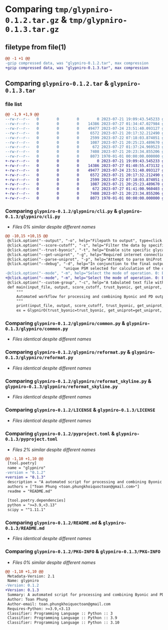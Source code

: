 # Comparing `tmp/glypniro-0.1.2.tar.gz` & `tmp/glypniro-0.1.3.tar.gz`

## filetype from file(1)

```diff
@@ -1 +1 @@
-gzip compressed data, was "glypniro-0.1.2.tar", max compression
+gzip compressed data, was "glypniro-0.1.3.tar", max compression
```

## Comparing `glypniro-0.1.2.tar` & `glypniro-0.1.3.tar`

### file list

```diff
@@ -1,9 +1,9 @@
--rw-r--r--   0        0        0        0 2023-07-21 19:09:43.545233 glypniro-0.1.2/glypniro/__init__.py
--rw-r--r--   0        0        0    14386 2023-07-27 01:34:47.027984 glypniro-0.1.2/glypniro/cli.py
--rw-r--r--   0        0        0    49477 2023-07-24 23:51:40.093127 glypniro-0.1.2/glypniro/common.py
--rw-r--r--   0        0        0     6572 2023-07-21 20:17:32.212490 glypniro-0.1.2/glypniro/reformat.py
--rw-r--r--   0        0        0     2599 2023-07-22 07:18:03.874051 glypniro-0.1.2/glypniro/reformat_skyline.py
--rw-r--r--   0        0        0     1087 2023-07-21 20:25:23.489670 glypniro-0.1.2/LICENSE
--rw-r--r--   0        0        0      672 2023-07-27 01:37:24.969523 glypniro-0.1.2/pyproject.toml
--rw-r--r--   0        0        0     7408 2023-07-21 20:23:34.855206 glypniro-0.1.2/README.md
--rw-r--r--   0        0        0     8073 1970-01-01 00:00:00.000000 glypniro-0.1.2/PKG-INFO
+-rw-r--r--   0        0        0        0 2023-07-21 19:09:43.545233 glypniro-0.1.3/glypniro/__init__.py
+-rw-r--r--   0        0        0    14386 2023-07-27 01:40:55.473132 glypniro-0.1.3/glypniro/cli.py
+-rw-r--r--   0        0        0    49477 2023-07-24 23:51:40.093127 glypniro-0.1.3/glypniro/common.py
+-rw-r--r--   0        0        0     6572 2023-07-21 20:17:32.212490 glypniro-0.1.3/glypniro/reformat.py
+-rw-r--r--   0        0        0     2599 2023-07-22 07:18:03.874051 glypniro-0.1.3/glypniro/reformat_skyline.py
+-rw-r--r--   0        0        0     1087 2023-07-21 20:25:23.489670 glypniro-0.1.3/LICENSE
+-rw-r--r--   0        0        0      672 2023-07-27 01:41:00.960403 glypniro-0.1.3/pyproject.toml
+-rw-r--r--   0        0        0     7408 2023-07-21 20:23:34.855206 glypniro-0.1.3/README.md
+-rw-r--r--   0        0        0     8073 1970-01-01 00:00:00.000000 glypniro-0.1.3/PKG-INFO
```

### Comparing `glypniro-0.1.2/glypniro/cli.py` & `glypniro-0.1.3/glypniro/cli.py`

 * *Files 0% similar despite different names*

```diff
@@ -10,15 +10,15 @@
 @click.option("--output", "-o", help="Filepath to output", type=click.Path(exists=False))
 @click.option("--score-cutoff", "-s", help="Filter the data by specific Byonic cut-off quality score", type=float, default=200)
 @click.option("--trust-byonic", "-t", help="Enable site specific glycan position parsing from Byonic", is_flag=True)
 @click.option("--get-uniprot", "-g", help="Required internet connection. Enable parsing of UniProt ID from protein name and request the original protein name from the UniProt databas.", is_flag=True)
 @click.option("--parse-uniprot", "-p", help="Attempt to parse UniProt ID from protein name", is_flag=True)
 @click.option("--debug", "-d", help="In conjunction to the final output, the script would also create debug files that contain the "
                          "unique PSM selected for calculation of the data in the final output", is_flag=True)
-@click.option("--mode", "-m", help="Select the mode of operation. 0: Byonic only, 1: PD only, 2: Byonic and PD", type=int, default=2)
+@click.option("--mode", "-m", help="Select the mode of operation. 0: Byonic only, 1: PD only, 2: Byonic and PD", type=int, default=1)
 @click.option("--custom-group", "-c", help="A tabulated text file with two columns, Glycans and Labels. Glycans must be the glycans appear in the result and labels is the custome label for them", type=click.Path(exists=True))
 def main(input_file, output, score_cutoff, trust_byonic, get_uniprot, parse_uniprot, debug, mode, custom_group):
     """
     Automated workflow for processing and combining Byonic and PD output
     """
     print(input_file, output, score_cutoff, trust_byonic, get_uniprot, parse_uniprot, debug, mode, custom_group)
     ex = GlypnirO(trust_byonic=trust_byonic, get_uniprot=get_uniprot, debug=debug,
```

### Comparing `glypniro-0.1.2/glypniro/common.py` & `glypniro-0.1.3/glypniro/common.py`

 * *Files identical despite different names*

### Comparing `glypniro-0.1.2/glypniro/reformat.py` & `glypniro-0.1.3/glypniro/reformat.py`

 * *Files identical despite different names*

### Comparing `glypniro-0.1.2/glypniro/reformat_skyline.py` & `glypniro-0.1.3/glypniro/reformat_skyline.py`

 * *Files identical despite different names*

### Comparing `glypniro-0.1.2/LICENSE` & `glypniro-0.1.3/LICENSE`

 * *Files identical despite different names*

### Comparing `glypniro-0.1.2/pyproject.toml` & `glypniro-0.1.3/pyproject.toml`

 * *Files 2% similar despite different names*

```diff
@@ -1,10 +1,10 @@
 [tool.poetry]
 name = "glypniro"
-version = "0.1.2"
+version = "0.1.3"
 description = "A automated script for processing and combining Byonic and PD standard output."
 authors = ["Toan Phung <toan.phungkhoiquoctoan@gmail.com>"]
 readme = "README.md"
 
 [tool.poetry.dependencies]
 python = ">=3.9,<3.13"
 scipy = "^1.11.1"
```

### Comparing `glypniro-0.1.2/README.md` & `glypniro-0.1.3/README.md`

 * *Files identical despite different names*

### Comparing `glypniro-0.1.2/PKG-INFO` & `glypniro-0.1.3/PKG-INFO`

 * *Files 0% similar despite different names*

```diff
@@ -1,10 +1,10 @@
 Metadata-Version: 2.1
 Name: glypniro
-Version: 0.1.2
+Version: 0.1.3
 Summary: A automated script for processing and combining Byonic and PD standard output.
 Author: Toan Phung
 Author-email: toan.phungkhoiquoctoan@gmail.com
 Requires-Python: >=3.9,<3.13
 Classifier: Programming Language :: Python :: 3
 Classifier: Programming Language :: Python :: 3.9
 Classifier: Programming Language :: Python :: 3.10
```

